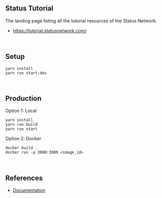 ## Status Tutorial
The landing page listing all the tutorial resources of the Status Network.

- https://tutorial.statusnetwork.com/

<br/>

## Setup
```
yarn install
yarn run start:dev
```

<br/>

## Production

Option 1: Local
```
yarn install
yarn run build
yarn run start
```

Option 2: Docker
```
docker build .
docker run -p 3000:3000 <image_id>
```

<br/>

## References
- [Documentation](https://pankod.github.io/next-boilerplate/docs/deployment)
